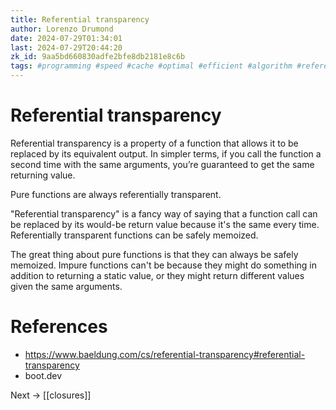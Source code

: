 ```yaml
---
title: Referential transparency
author: Lorenzo Drumond
date: 2024-07-29T01:34:01
last: 2024-07-29T20:44:20
zk_id: 9aa5bd660830adfe2bfe8db2181e8c6b
tags: #programming #speed #cache #optimal #efficient #algorithm #referential #expensive #optimization #store #function #transparent #boot_dev #dynamic #memoization
---
```



# Referential transparency

Referential transparency is a property of a function that allows it to be replaced by its equivalent output. In simpler terms, if you call the function a second time with the same arguments, you’re guaranteed to get the same returning value.

Pure functions are always referentially transparent.

"Referential transparency" is a fancy way of saying that a function call can be replaced by its would-be return value because it's the same every time. Referentially transparent functions can be safely memoized.

The great thing about pure functions is that they can always be safely memoized. Impure functions can't be because they might do something in addition to returning a static value, or they might return different values given the same arguments.

# References

- https://www.baeldung.com/cs/referential-transparency#referential-transparency
- boot.dev

Next -> [[closures]]
